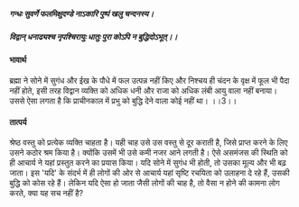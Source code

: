 ##### गन्धः सुवर्णे फलमिक्षुदण्डे नाऽकारि पुष्पं खलु चन्दनस्य।
##### विद्वान् धनाढ्यश्च नृपश्चिरायुः धातुः पुरा कोऽपि न बुद्धिदोऽभूत्।। 

#### भावार्थ

ब्रह्मा ने सोने में सुगंध और ईख के पौधे में फल उत्पन्न नहीं किए और निश्चय ही चंदन के वृक्ष में फूल भी पैदा नहीं होते, इसी तरह विद्वान व्यक्ति को अधिक धनी और राजा को अधिक लंबी आयु वाला नहीं बनाया। उससे ऐसा लगता है कि प्राचीनकाल में प्रभु को बुद्धि देने वाला कोई नहीं था। ।।3।।

#### तात्पर्य

श्रेष्ठ वस्तु को प्रत्येक व्यक्ति चाहता है। यही चाह उसे उस वस्तु से दूर कराती है, जिसे प्राप्त करने के लिए उसने कठोर श्रम किया है। क्योंकि उसमें भी उसे कमी नजर आने लगती है। ऐसे असमंजस की स्थिति को ही आचार्य ने यहां प्रस्तुत करने का प्रयास किया। यदि सोने में सुगंध भी होती, तो उसका मूल्य और भी बढ़ जाता। इस 'यदि' के संदर्भ में ही लोगों की ओर से आचार्य यहां सृष्टि रचयिता को उलाहना दे रहे हैं, उसकी बुद्धि को कोस रहे हैं। लेकिन यदि ऐसा हो जाता जैसी लोगों की चाह है, तो वैसा न होने की कामना लोग करते, क्या यह सच नहीं है?